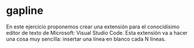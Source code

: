 # gapline
En este ejercicio proponemos crear una extensión para el conocidísimo editor de texto de Microsoft: Visual Studio Code. Esta extensión va a hacer una cosa muy sencilla: insertar una línea en blanco cada N líneas.
